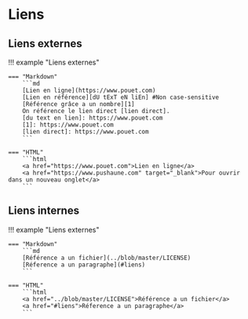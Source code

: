 # Liens

## Liens externes

!!! example "Liens externes"

    === "Markdown"
        ```md
        [Lien en ligne](https://www.pouet.com)
        [Lien en référence][dU tExT eN liEn] #Non case-sensitive
        [Référence grâce a un nombre][1]
        On référence le lien direct [lien direct].
        [du text en lien]: https://www.pouet.com
        [1]: https://www.pouet.com
        [lien direct]: https://www.pouet.com
        ```

    === "HTML"
        ```html
        <a href="https://www.pouet.com">Lien en ligne</a>
        <a href="https://www.pushaune.com" target="_blank">Pour ouvrir dans un nouveau onglet</a>
        ```


## Liens internes

!!! example "Liens externes"

    === "Markdown"
        ```md
        [Référence a un fichier](../blob/master/LICENSE)
        [Réference a un paragraphe](#liens)
        ```

    === "HTML"
        ```html
        <a href="../blob/master/LICENSE">Référence a un fichier</a>
        <a href="#liens">Réference a un paragraphe</a>
        ```
